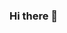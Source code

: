 ### Hi there 👋

<!--
**MAHESWAARR/MAHESWAARR** is a ✨ _special_ ✨ repository because its `README.md` (this file) appears on your GitHub profile.

Here are some ideas to get you started:

- 👋 Hello, I'm Maheswaarr
- 🌱 I’m currently learning about machine learning, data mining, and statistical analysis.
- 👯 I’m looking to collaborate on data science projects with others.
- 📫 How to reach me: maheswaarr73@gmail.com
- 😄 Pronouns: he/him
- ⚡ Fun fact: I'm a big fan of Iron Man😁 and I love to code in my spare time💻.
-->
